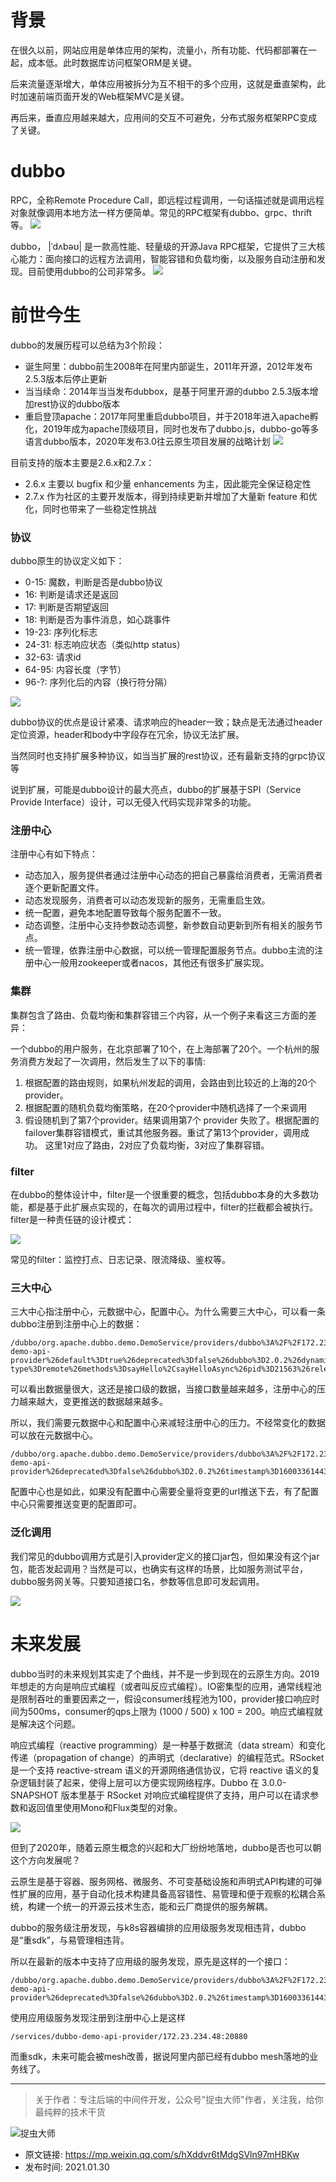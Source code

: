 # 背景
在很久以前，网站应用是单体应用的架构，流量小，所有功能、代码都部署在一起，成本低。此时数据库访问框架ORM是关键。

后来流量逐渐增大，单体应用被拆分为互不相干的多个应用，这就是垂直架构，此时加速前端页面开发的Web框架MVC是关键。

再后来，垂直应用越来越大，应用间的交互不可避免，分布式服务框架RPC变成了关键。

# dubbo
RPC，全称Remote Procedure Call，即远程过程调用，一句话描述就是调用远程对象就像调用本地方法一样方便简单。常见的RPC框架有dubbo、grpc、thrift等。
![](img10.jpg)

dubbo， |ˈdʌbəʊ| 是一款高性能、轻量级的开源Java RPC框架，它提供了三大核心能力：面向接口的远程方法调用，智能容错和负载均衡，以及服务自动注册和发现。目前使用dubbo的公司非常多。
![](img11.jpg)

# 前世今生
dubbo的发展历程可以总结为3个阶段：

- 诞生阿里：dubbo前生2008年在阿里内部诞生，2011年开源，2012年发布2.5.3版本后停止更新
- 当当续命：2014年当当发布dubbox，是基于阿里开源的dubbo 2.5.3版本增加rest协议的dubbo版本
- 重启登顶apache：2017年阿里重启dubbo项目，并于2018年进入apache孵化，2019年成为apache顶级项目，同时也发布了dubbo.js，dubbo-go等多语言dubbo版本，2020年发布3.0往云原生项目发展的战略计划
![](img12.jpg)

目前支持的版本主要是2.6.x和2.7.x：

- 2.6.x 主要以 bugfix 和少量 enhancements 为主，因此能完全保证稳定性
- 2.7.x 作为社区的主要开发版本，得到持续更新并增加了大量新 feature 和优化，同时也带来了一些稳定性挑战

### 协议
dubbo原生的协议定义如下：

- 0-15: 魔数，判断是否是dubbo协议
- 16: 判断是请求还是返回
- 17: 判断是否期望返回
- 18: 判断是否为事件消息，如心跳事件
- 19-23: 序列化标志
- 24-31: 标志响应状态（类似http status）
- 32-63: 请求id
- 64-95: 内容长度（字节）
- 96-?: 序列化后的内容（换行符分隔）

![](img13.jpg)

dubbo协议的优点是设计紧凑、请求响应的header一致；缺点是无法通过header定位资源，header和body中字段存在冗余，协议无法扩展。

当然同时也支持扩展多种协议，如当当扩展的rest协议，还有最新支持的grpc协议等

说到扩展，可能是dubbo设计的最大亮点，dubbo的扩展基于SPI（Service Provide Interface）设计，可以无侵入代码实现非常多的功能。

### 注册中心

注册中心有如下特点：

- 动态加入，服务提供者通过注册中心动态的把自己暴露给消费者，无需消费者逐个更新配置文件。
- 动态发现服务，消费者可以动态发现新的服务，无需重启生效。
- 统一配置，避免本地配置导致每个服务配置不一致。
- 动态调整，注册中心支持参数动态调整，新参数自动更新到所有相关的服务节点。
- 统一管理，依靠注册中心数据，可以统一管理配置服务节点。dubbo主流的注册中心一般用zookeeper或者nacos，其他还有很多扩展实现。

### 集群
集群包含了路由、负载均衡和集群容错三个内容，从一个例子来看这三方面的差异：

一个dubbo的用户服务，在北京部署了10个，在上海部署了20个。一个杭州的服务消费方发起了一次调用，然后发生了以下的事情:

1. 根据配置的路由规则，如果杭州发起的调用，会路由到比较近的上海的20个provider。
2. 根据配置的随机负载均衡策略，在20个provider中随机选择了一个来调用
3. 假设随机到了第7个provider。结果调用第7个 provider 失败了。根据配置的failover集群容错模式，重试其他服务器。重试了第13个provider，调用成功。
这里1对应了路由，2对应了负载均衡，3对应了集群容错。

### filter

在dubbo的整体设计中，filter是一个很重要的概念，包括dubbo本身的大多数功能，都是基于此扩展点实现的，在每次的调用过程中，filter的拦截都会被执行。filter是一种责任链的设计模式：

![](img19.jpg)

常见的filter：监控打点、日志记录、限流降级、鉴权等。

### 三大中心

三大中心指注册中心，元数据中心，配置中心。为什么需要三大中心，可以看一条dubbo注册到注册中心上的数据：

```
/dubbo/org.apache.dubbo.demo.DemoService/providers/dubbo%3A%2F%2F172.23.234.48%3A20880%2Forg.apache.dubbo.demo.DemoService%3Fanyhost%3Dtrue%26application%3Ddubbo-demo-api-provider%26default%3Dtrue%26deprecated%3Dfalse%26dubbo%3D2.0.2%26dynamic%3Dtrue%26generic%3Dfalse%26interface%3Dorg.apache.dubbo.demo.DemoService%26metadata-type%3Dremote%26methods%3DsayHello%2CsayHelloAsync%26pid%3D21563%26release%3D%26side%3Dprovider%26timestamp%3D1600336623852
```

可以看出数据量很大，这还是接口级的数据，当接口数量越来越多，注册中心的压力越来越大，变更推送的数据越来越多。

所以，我们需要元数据中心和配置中心来减轻注册中心的压力。不经常变化的数据可以放在元数据中心。

```
/dubbo/org.apache.dubbo.demo.DemoService/providers/dubbo%3A%2F%2F172.23.234.48%3A20880%2Forg.apache.dubbo.demo.DemoService%3Fapplication%3Ddubbo-demo-api-provider%26deprecated%3Dfalse%26dubbo%3D2.0.2%26timestamp%3D1600336144382
```

配置中心也是如此，如果没有配置中心需要全量将变更的url推送下去，有了配置中心只需要推送变更的配置即可。

### 泛化调用

我们常见的dubbo调用方式是引入provider定义的接口jar包，但如果没有这个jar包，能否发起调用？当然是可以，也确实有这样的场景，比如服务测试平台，dubbo服务网关等。只要知道接口名，参数等信息即可发起调用。

![](img22.jpg)

# 未来发展

dubbo当时的未来规划其实走了个曲线，并不是一步到现在的云原生方向。2019年想走的方向是响应式编程（或者叫反应式编程）。IO密集型的应用，通常线程池是限制吞吐的重要因素之一，假设consumer线程池为100，provider接口响应时间为500ms，consumer的qps上限为 (1000 / 500) x 100 = 200。响应式编程就是解决这个问题。

响应式编程（reactive programming）是一种基于数据流（data stream）和变化传递（propagation of change）的声明式（declarative）的编程范式。RSocket 是一个支持 reactive-stream 语义的开源网络通信协议，它将 reactive 语义的复杂逻辑封装了起来，使得上层可以方便实现网络程序。Dubbo 在 3.0.0-SNAPSHOT 版本里基于 RSocket 对响应式编程提供了支持，用户可以在请求参数和返回值里使用Mono和Flux类型的对象。

![](img23.jpg)

但到了2020年，随着云原生概念的兴起和大厂纷纷地落地，dubbo是否也可以朝这个方向发展呢？

云原生是基于容器、服务网格、微服务、不可变基础设施和声明式API构建的可弹性扩展的应用，基于自动化技术构建具备高容错性、易管理和便于观察的松耦合系统，构建一个统一的开源云技术生态，能和云厂商提供的服务解耦。

dubbo的服务级注册发现，与k8s容器编排的应用级服务发现相违背，dubbo是“重sdk”，与易管理相违背。

所以在最新的版本中支持了应用级的服务发现，原先是这样的一个接口：

```
/dubbo/org.apache.dubbo.demo.DemoService/providers/dubbo%3A%2F%2F172.23.234.48%3A20880%2Forg.apache.dubbo.demo.DemoService%3Fapplication%3Ddubbo-demo-api-provider%26deprecated%3Dfalse%26dubbo%3D2.0.2%26timestamp%3D1600336144382
```

使用应用级服务发现注册到注册中心上是这样

```
/services/dubbo-demo-api-provider/172.23.234.48:20880
```

而重sdk，未来可能会被mesh改善，据说阿里内部已经有dubbo mesh落地的业务线了。

---

> 关于作者：专注后端的中间件开发，公众号"捉虫大师"作者，关注我，给你最纯粹的技术干货

![捉虫大师](../../qrcode_small.jpg)

- 原文链接: https://mp.weixin.qq.com/s/hXddvr6tMdgSVln97mHBKw
- 发布时间: 2021.01.30